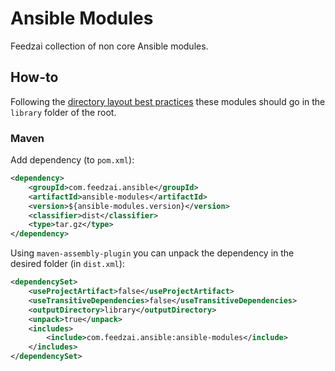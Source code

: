 # Ansible Modules

Feedzai collection of non core Ansible modules.

## How-to

Following the [directory layout best practices][1] these modules should go in the `library` folder of the root.

### Maven

Add dependency (to `pom.xml`):

```xml
<dependency>
    <groupId>com.feedzai.ansible</groupId>
    <artifactId>ansible-modules</artifactId>
    <version>${ansible-modules.version}</version>
    <classifier>dist</classifier>
    <type>tar.gz</type>
</dependency>
```

Using `maven-assembly-plugin` you can unpack the dependency in the desired folder (in `dist.xml`):

```xml
<dependencySet>
    <useProjectArtifact>false</useProjectArtifact>
    <useTransitiveDependencies>false</useTransitiveDependencies>
    <outputDirectory>library</outputDirectory>
    <unpack>true</unpack>
    <includes>
        <include>com.feedzai.ansible:ansible-modules</include>
    </includes>
</dependencySet>
```

[1]: https://docs.ansible.com/ansible/latest/user_guide/playbooks_best_practices.html
